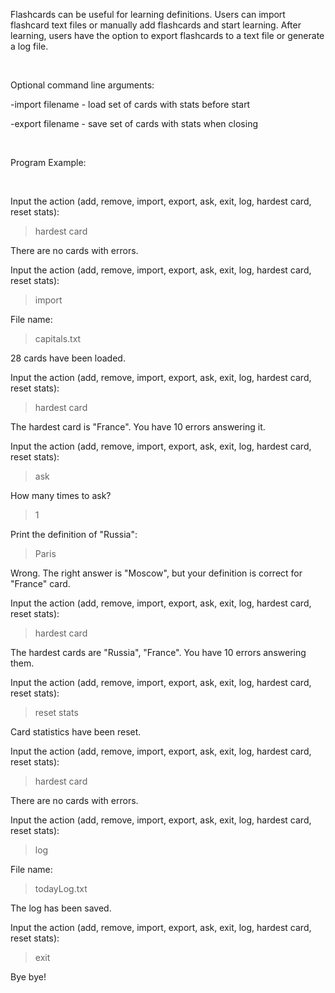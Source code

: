 <p> Flashcards can be useful for learning definitions. Users can import flashcard text files or manually add flashcards and start learning. After learning, users have the option to export flashcards to a text file or generate a log file. </p>
<br>
<p>
Optional command line arguments:

-import filename - load set of cards with stats before start

-export filename - save set of cards with stats when closing
</p>
      
<br>

Program Example:

<br>

Input the action (add, remove, import, export, ask, exit, log, hardest card, reset stats):

> hardest card

There are no cards with errors.

Input the action (add, remove, import, export, ask, exit, log, hardest card, reset stats):

> import

File name:

> capitals.txt

28 cards have been loaded.

Input the action (add, remove, import, export, ask, exit, log, hardest card, reset stats):

> hardest card

The hardest card is "France". You have 10 errors answering it.

Input the action (add, remove, import, export, ask, exit, log, hardest card, reset stats):

> ask

How many times to ask?

> 1

Print the definition of "Russia":

> Paris

Wrong. The right answer is "Moscow", but your definition is correct for "France" card.

Input the action (add, remove, import, export, ask, exit, log, hardest card, reset stats):

> hardest card

The hardest cards are "Russia", "France". You have 10 errors answering them.

Input the action (add, remove, import, export, ask, exit, log, hardest card, reset stats):

> reset stats

Card statistics have been reset.

Input the action (add, remove, import, export, ask, exit, log, hardest card, reset stats):

> hardest card

There are no cards with errors.

Input the action (add, remove, import, export, ask, exit, log, hardest card, reset stats):

> log

File name:

> todayLog.txt

The log has been saved.

Input the action (add, remove, import, export, ask, exit, log, hardest card, reset stats):

> exit

Bye bye!
